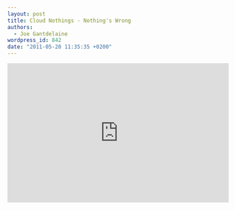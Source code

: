 ```yaml
---
layout: post
title: Cloud Nothings - Nothing's Wrong
authors:
  - Joe Gantdelaine
wordpress_id: 842
date: "2011-05-20 11:35:35 +0200"
---
```


<iframe width="500" height="314" src="http://www.youtube.com/embed/HIp-XgdZKMU" frameborder="0" allowfullscreen></iframe>
